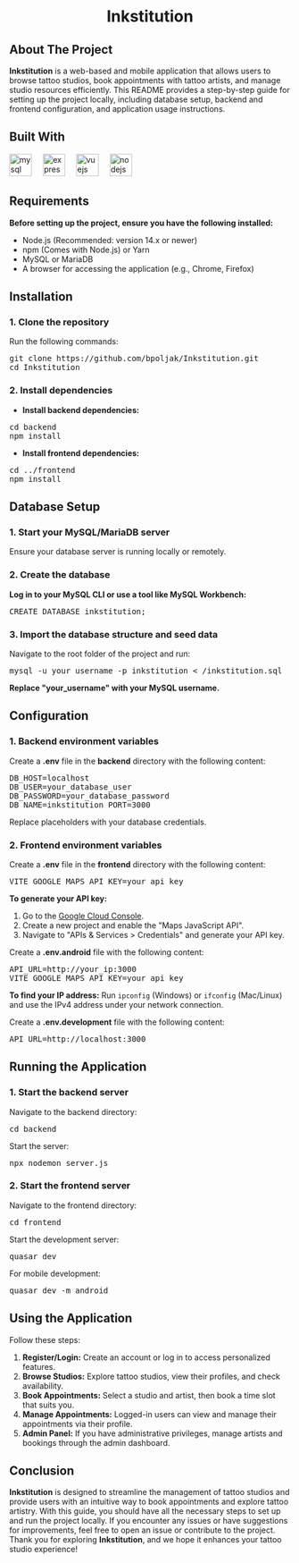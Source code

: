 <h1 align="center">Inkstitution</h1> <h2 align="left">About The Project</h2> <p align="left"><b>Inkstitution</b> is a web-based and mobile application that allows users to browse tattoo studios, book appointments with tattoo artists, and manage studio resources efficiently. This README provides a step-by-step guide for setting up the project locally, including database setup, backend and frontend configuration, and application usage instructions.</p> <h2 align="left">Built With</h2> <div align="left"> <img src="https://skillicons.dev/icons?i=mysql" height="40" alt="mysql logo" /> <img width="12" /> <img src="https://skillicons.dev/icons?i=express" height="40" alt="express logo" /> <img width="12" /> <img src="https://cdn.quasar.dev/logo-v2/512/logo.png" height="40" alt="vuejs logo" /> <img width="12" /> <img src="https://skillicons.dev/icons?i=nodejs" height="40" alt="nodejs logo" /> </div> <h2 align="left">Requirements</h2> <p align="left"><b>Before setting up the project, ensure you have the following installed:</b></p> <ul> <li>Node.js (Recommended: version 14.x or newer)</li> <li>npm (Comes with Node.js) or Yarn</li> <li>MySQL or MariaDB</li> <li>A browser for accessing the application (e.g., Chrome, Firefox)</li> </ul> <h2 align="left">Installation</h2> <h3 align="left">1. Clone the repository</h3> <p align="left">Run the following commands:</p> <pre>git clone https://github.com/bpoljak/Inkstitution.git 
cd Inkstitution</pre> <h3 align="left">2. Install dependencies</h3> <ul> <li><b>Install backend dependencies:</b></li> </ul> <pre>cd backend 
npm install</pre> <ul> <li><b>Install frontend dependencies:</b></li> </ul> <pre>cd ../frontend 
npm install</pre> <h2 align="left">Database Setup</h2> <h3 align="left">1. Start your MySQL/MariaDB server</h3> <p align="left">Ensure your database server is running locally or remotely.</p> <h3 align="left">2. Create the database</h3> <p align="left"><b>Log in to your MySQL CLI or use a tool like MySQL Workbench:</b></p> <pre>CREATE DATABASE inkstitution;</pre> <h3 align="left">3. Import the database structure and seed data</h3> <p align="left">Navigate to the root folder of the project and run:</p> <pre>mysql -u your_username -p inkstitution < /inkstitution.sql</pre> <p align="left"><b>Replace "your_username" with your MySQL username.</b></p> <h2 align="left">Configuration</h2> <h3 align="left">1. Backend environment variables</h3> <p align="left">Create a <b>.env</b> file in the <b>backend</b> directory with the following content:</p> <pre>DB_HOST=localhost 
DB_USER=your_database_user 
DB_PASSWORD=your_database_password 
DB_NAME=inkstitution PORT=3000</pre> <p align="left">Replace placeholders with your database credentials.</p> <h3 align="left">2. Frontend environment variables</h3> <p align="left">Create a <b>.env</b> file in the <b>frontend</b> directory with the following content:</p> <pre>VITE_GOOGLE_MAPS_API_KEY=your_api_key</pre> <p align="left"><b>To generate your API key:</b></p> <ol> <li>Go to the <a href="https://console.cloud.google.com/">Google Cloud Console</a>.</li> <li>Create a new project and enable the "Maps JavaScript API".</li> <li>Navigate to "APIs & Services > Credentials" and generate your API key.</li> </ol> <p align="left">Create a <b>.env.android</b> file with the following content:</p> <pre>API_URL=http://your_ip:3000 
VITE_GOOGLE_MAPS_API_KEY=your_api_key</pre> <p align="left"><b>To find your IP address:</b> Run <code>ipconfig</code> (Windows) or <code>ifconfig</code> (Mac/Linux) and use the IPv4 address under your network connection.</p> <p align="left">Create a <b>.env.development</b> file with the following content:</p> <pre>API_URL=http://localhost:3000</pre> <h2 align="left">Running the Application</h2> <h3 align="left">1. Start the backend server</h3> <p align="left">Navigate to the backend directory:</p> <pre>cd backend</pre> <p align="left">Start the server:</p> <pre>npx nodemon server.js</pre> <h3 align="left">2. Start the frontend server</h3> <p align="left">Navigate to the frontend directory:</p> <pre>cd frontend</pre> <p align="left">Start the development server:</p> <pre>quasar dev</pre> <p align="left">For mobile development:</p> <pre>quasar dev -m android</pre> <h2 align="left">Using the Application</h2> <p align="left">Follow these steps:</p> <ol> <li><b>Register/Login:</b> Create an account or log in to access personalized features.</li> <li><b>Browse Studios:</b> Explore tattoo studios, view their profiles, and check availability.</li> <li><b>Book Appointments:</b> Select a studio and artist, then book a time slot that suits you.</li> <li><b>Manage Appointments:</b> Logged-in users can view and manage their appointments via their profile.</li> <li><b>Admin Panel:</b> If you have administrative privileges, manage artists and bookings through the admin dashboard.</li> </ol> <h2 align="left">Conclusion</h2> <p align="left"><b>Inkstitution</b> is designed to streamline the management of tattoo studios and provide users with an intuitive way to book appointments and explore tattoo artistry. With this guide, you should have all the necessary steps to set up and run the project locally. If you encounter any issues or have suggestions for improvements, feel free to open an issue or contribute to the project. Thank you for exploring <b>Inkstitution</b>, and we hope it enhances your tattoo studio experience!</p>
